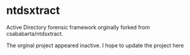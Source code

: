 ntdsxtract
==========

Active Directory forensic framework orginally forked from csababarta/ntdsxtract.  

The orginal project appeared inactive. I hope to update the project here
